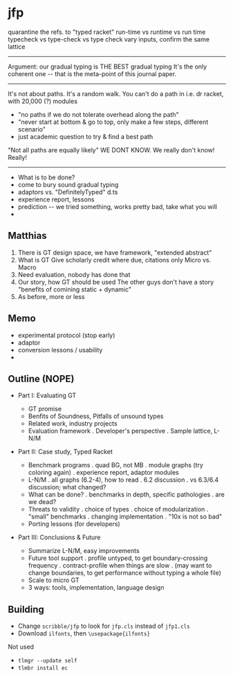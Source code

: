 jfp
===

quarantine the refs. to "typed racket"
run-time vs runtime vs run time
typecheck vs type-check vs type check
vary inputs, confirm the same lattice


---

Argument: our gradual typing is THE BEST gradual typing
It's the only coherent one -- that is the meta-point of this journal paper.


--- 

It's not about paths. It's a random walk.
You can't do a path in i.e. dr racket, with 20,000 (?) modules
- "no paths if we do not tolerate overhead along the path"
- "never start at bottom & go to top, only make a few steps, different scenario"
- just academic question to try & find a best path

"Not all paths are equally likely"
WE DONT KNOW. We really don't know! Really!


---
- What is to be done?
- come to bury sound gradual typing
- adaptors vs. "DefinitelyTyped" d.ts
- experience report, lessons
- prediction -- we tried something, works pretty bad, take what you will
- 

Matthias
---

1. There is GT design space, we have framework, "extended abstract"
2. What is GT
   Give scholarly credit where due, citations only
   Micro vs. Macro
3. Need evaluation, nobody has done that
4. Our story, how GT should be used
   The other guys don't have a story
   "benefits of comining static + dynamic"
5. As before, more or less

Memo
---
- experimental protocol (stop early)
- adaptor
- conversion lessons / usability
- 


Outline (NOPE)
---

* Part I: Evaluating GT
  - GT promise
  - Benfits of Soundness, Pitfalls of unsound types
  - Related work, industry projects
  - Evaluation framework
    . Developer's perspective
    . Sample lattice, L-N/M

* Part II: Case study, Typed Racket
  - Benchmark programs
    . quad BG, not MB
    . module graphs (try coloring again)
    . experience report, adaptor modules
  - L-N/M
    . all graphs (6.2-4), how to read
    . 6.2 discussion
    . vs 6.3/6.4 discussion; what changed?
  - What can be done?
    . benchmarks in depth, specific pathologies
    . are we dead?
  - Threats to validity
    . choice of types
    . choice of modularization
    . "small" benchmarks
    . changing implementation
    . "10x is not so bad"
  - Porting lessons (for developers)

* Part III: Conclusions & Future
  - Summarize L-N/M, easy improvements
  - Future tool support
    . profile untyped, to get boundary-crossing frequency
    . contract-profile when things are slow
    . (may want to change boundaries, to get performance without typing a whole file)
  - Scale to micro GT
  - 3 ways: tools, implementation, language design


Building
---
- Change `scribble/jfp` to look for `jfp.cls` instead of `jfp1.cls`
- Download `ilfonts`, then `\usepackage{ilfonts}`


Not used
- `tlmgr --update self`
- `tlmbr install ec`
